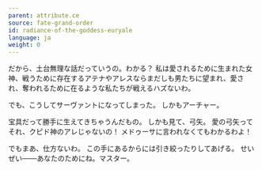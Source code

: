```yaml
---
parent: attribute.ce
source: fate-grand-order
id: radiance-of-the-goddess-euryale
language: ja
weight: 0
---
```


だから、土台無理な話だっていうの。わかる？
私は愛されるために生まれた女神、戦うために存在するアテナやアレスならまだしも男たちに望まれ、愛され、奪われるために在るような私たちが戦えるハズないわ。

でも、こうしてサーヴァントになってしまった。
しかもアーチャー。

宝具だって勝手に生えてきちゃうんだもの。
しかも見て、弓矢。
愛の弓矢ってそれ、クピド神のアレじゃないの！
メドゥーサに言われなくてもわかるわよ！

でもまあ、仕方ないわ。
この手にあるからには引き絞ったりしてあげる。
せいぜい───あなたのためにね。マスター。
